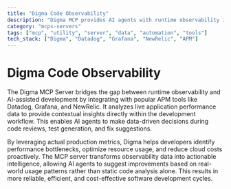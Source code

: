 ```yaml
---
title: "Digma Code Observability"
description: "Digma MCP provides AI agents with runtime observability insights for code reviews, test generation, and performance optimization."
category: "mcps-servers"
tags: ["mcp", "utility", "server", "data", "automation", "tools"]
tech_stack: ["Digma", "Datadog", "Grafana", "NewRelic", "APM"]
---
```


# Digma Code Observability

The Digma MCP Server bridges the gap between runtime observability and AI-assisted development by integrating with popular APM tools like Datadog, Grafana, and NewRelic. It analyzes live application performance data to provide contextual insights directly within the development workflow. This enables AI agents to make data-driven decisions during code reviews, test generation, and fix suggestions.

By leveraging actual production metrics, Digma helps developers identify performance bottlenecks, optimize resource usage, and reduce cloud costs proactively. The MCP server transforms observability data into actionable intelligence, allowing AI agents to suggest improvements based on real-world usage patterns rather than static code analysis alone. This results in more reliable, efficient, and cost-effective software development cycles.
